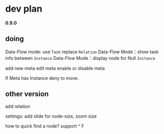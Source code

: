 # dev plan

**0.9.0** 


## doing

Data-Flow mode: use `Task` replace `Relation`
Data-Flow Mode：show task info between `Instance`
Data-Flow Mode：display node for Null `Instance`

add new meta
edit meta
enable or disable meta

If Meta has Instance deny to move.


## other version

add relation

settings: add slide for node-size, zoom size

how to quick find a node? support ^ F

